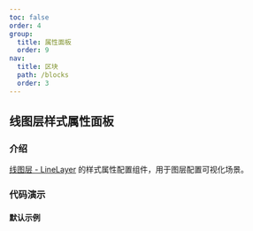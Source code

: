 ```yaml
---
toc: false
order: 4
group:
  title: 属性面板
  order: 9
nav:
  title: 区块
  path: /blocks
  order: 3
---
```


## 线图层样式属性面板

### 介绍

[线图层 - LineLayer](/components/layers/base-layers/line-layer) 的样式属性配置组件，用于图层配置可视化场景。

### 代码演示

#### 默认示例

<code src="./demos/default.tsx" compact></code>
